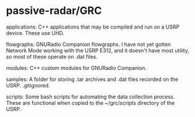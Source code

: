# passive-radar/GRC

applications: C++ applications that may be compiled and run on a USRP device.  These use UHD.

flowgraphs: GNURadio Companion flowgraphs.  I have not yet gotten Network Mode working with the USRP E312, and it doesn't have most utility, so most of these operate on .dat files.

modules: C++ custom modules for GNURadio Companion.

samples: A folder for storing .tar archives and .dat files recorded on the USRP.  .gitignored.

scripts: Some bash scripts for automating the data collection process.  These are functional when copied to the ~/grc/scripts directory of the USRP.


